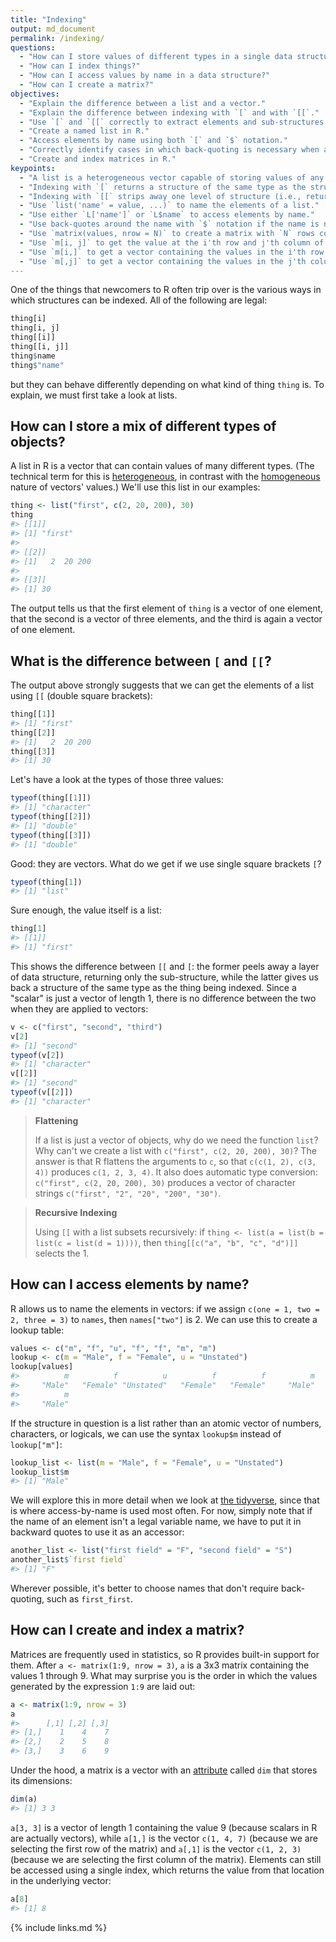 ```yaml
---
title: "Indexing"
output: md_document
permalink: /indexing/
questions:
  - "How can I store values of different types in a single data structure?"
  - "How can I index things?"
  - "How can I access values by name in a data structure?"
  - "How can I create a matrix?"
objectives:
  - "Explain the difference between a list and a vector."
  - "Explain the difference between indexing with `[` and with `[[`."
  - "Use `[` and `[[` correctly to extract elements and sub-structures from data structures in R."
  - "Create a named list in R."
  - "Access elements by name using both `[` and `$` notation."
  - "Correctly identify cases in which back-quoting is necessary when accessing elements via `$`."
  - "Create and index matrices in R."
keypoints:
  - "A list is a heterogeneous vector capable of storing values of any type (including other lists)."
  - "Indexing with `[` returns a structure of the same type as the structure being indexed (e.g., returns a list when applied to a list)."
  - "Indexing with `[[` strips away one level of structure (i.e., returns the indicated element without any wrapping)."
  - "Use `list('name' = value, ...)` to name the elements of a list."
  - "Use either `L['name']` or `L$name` to access elements by name."
  - "Use back-quotes around the name with `$` notation if the name is not a legal R variable name."
  - "Use `matrix(values, nrow = N)` to create a matrix with `N` rows containing the given values."
  - "Use `m[i, j]` to get the value at the i'th row and j'th column of a matrix."
  - "Use `m[i,]` to get a vector containing the values in the i'th row of a matrix."
  - "Use `m[,j]` to get a vector containing the values in the j'th column of a matrix."
---
```




One of the things that newcomers to R often trip over is the various ways in which structures can be indexed.
All of the following are legal:


```r
thing[i]
thing[i, j]
thing[[i]]
thing[[i, j]]
thing$name
thing$"name"
```

but they can behave differently depending on what kind of thing `thing` is.
To explain, we must first take a look at lists.

## How can I store a mix of different types of objects?

A list in R is a vector that can contain values of many different types.
(The technical term for this is [heterogeneous](../glossary/#heterogeneous),
in contrast with the [homogeneous](../glossary/#homogeneous) nature of vectors' values.)
We'll use this list in our examples:


```r
thing <- list("first", c(2, 20, 200), 30)
thing
#> [[1]]
#> [1] "first"
#> 
#> [[2]]
#> [1]   2  20 200
#> 
#> [[3]]
#> [1] 30
```

The output tells us that the first element of `thing` is a vector of one element,
that the second is a vector of three elements,
and the third is again a vector of one element.

## What is the difference between `[` and `[[`?

The output above strongly suggests that we can get the elements of a list using `[[` (double square brackets):


```r
thing[[1]]
#> [1] "first"
thing[[2]]
#> [1]   2  20 200
thing[[3]]
#> [1] 30
```

Let's have a look at the types of those three values:


```r
typeof(thing[[1]])
#> [1] "character"
typeof(thing[[2]])
#> [1] "double"
typeof(thing[[3]])
#> [1] "double"
```

Good: they are vectors.
What do we get if we use single square brackets `[`?


```r
typeof(thing[1])
#> [1] "list"
```

Sure enough, the value itself is a list:


```r
thing[1]
#> [[1]]
#> [1] "first"
```

This shows the difference between `[[` and `[`:
the former peels away a layer of data structure, returning only the sub-structure,
while the latter gives us back a structure of the same type as the thing being indexed.
Since a "scalar" is just a vector of length 1,
there is no difference between the two when they are applied to vectors:


```r
v <- c("first", "second", "third")
v[2]
#> [1] "second"
typeof(v[2])
#> [1] "character"
v[[2]]
#> [1] "second"
typeof(v[[2]])
#> [1] "character"
```

> **Flattening**
>
> If a list is just a vector of objects, why do we need the function `list`?
> Why can't we create a list with `c("first", c(2, 20, 200), 30)`?
> The answer is that R flattens the arguments to `c`,
> so that `c(c(1, 2), c(3, 4))` produces `c(1, 2, 3, 4)`.
> It also does automatic type conversion:
> `c("first", c(2, 20, 200), 30)` produces a vector of character strings
> `c("first", "2", "20", "200", "30")`.

> **Recursive Indexing**
>
> Using `[[` with a list subsets recursively:
> if `thing <- list(a = list(b = list(c = list(d = 1))))`,
> then `thing[[c("a", "b", "c", "d")]]` selects the 1.

## How can I access elements by name?

R allows us to name the elements in vectors:
if we assign `c(one = 1, two = 2, three = 3)` to `names`,
then `names["two"]` is 2.
We can use this to create a lookup table:


```r
values <- c("m", "f", "u", "f", "f", "m", "m")
lookup <- c(m = "Male", f = "Female", u = "Unstated")
lookup[values]
#>          m          f          u          f          f          m 
#>     "Male"   "Female" "Unstated"   "Female"   "Female"     "Male" 
#>          m 
#>     "Male"
```

If the structure in question is a list rather than an atomic vector of numbers, characters, or logicals,
we can use the syntax `lookup$m` instead of `lookup["m"]`:


```r
lookup_list <- list(m = "Male", f = "Female", u = "Unstated")
lookup_list$m
#> [1] "Male"
```

We will explore this in more detail when we look at [the tidyverse](../tidyverse/),
since that is where access-by-name is used most often.
For now,
simply note that if the name of an element isn't a legal variable name,
we have to put it in backward quotes to use it as an accessor:


```r
another_list <- list("first field" = "F", "second field" = "S")
another_list$`first field`
#> [1] "F"
```

Wherever possible, it's better to choose names that don't require back-quoting,
such as `first_first`.

## How can I create and index a matrix?

Matrices are frequently used in statistics, so R provides built-in support for them.
After `a <- matrix(1:9, nrow = 3)`,
`a` is a 3x3 matrix containing the values 1 through 9.
What may surprise you is the order in which the values generated by the expression `1:9` are laid out:


```r
a <- matrix(1:9, nrow = 3)
a
#>      [,1] [,2] [,3]
#> [1,]    1    4    7
#> [2,]    2    5    8
#> [3,]    3    6    9
```

Under the hood,
a matrix is a vector with an [attribute](../glossary/#attribute) called `dim` that stores its dimensions:


```r
dim(a)
#> [1] 3 3
```

`a[3, 3]` is a vector of length 1 containing the value 9 (because scalars in R are actually vectors),
while `a[1,]` is the vector `c(1, 4, 7)` (because we are selecting the first row of the matrix)
and `a[,1]` is the vector `c(1, 2, 3)` (because we are selecting the first column of the matrix).
Elements can still be accessed using a single index,
which returns the value from that location in the underlying vector:


```r
a[8]
#> [1] 8
```

{% include links.md %}
